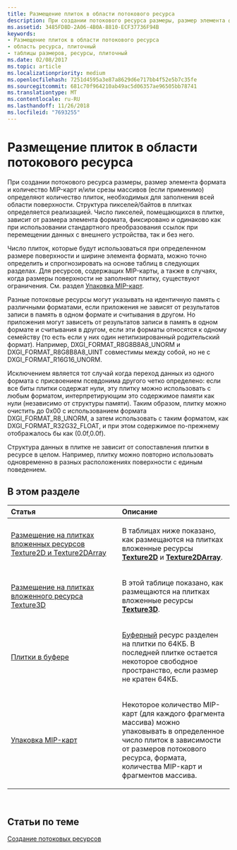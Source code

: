 ```yaml
---
title: Размещение плиток в области потокового ресурса
description: При создании потокового ресурса размеры, размер элемента формата и количество MIP-карт и/или срезы массивов (если применимо) определяют количество плиток, необходимых для заполнения всей области поверхности.
ms.assetid: 3485FD8D-2A06-4B0A-8810-ECF37736F94B
keywords:
- Размещение плиток в области потокового ресурса
- область ресурса, плиточный
- таблицы размеров, ресурсы, плиточный
ms.date: 02/08/2017
ms.topic: article
ms.localizationpriority: medium
ms.openlocfilehash: 7251d4595a3e87a8629d6e717bb4f52e5b7c35fe
ms.sourcegitcommit: 681c70f964210ab49ac5d06357ae96505bb78741
ms.translationtype: MT
ms.contentlocale: ru-RU
ms.lasthandoff: 11/26/2018
ms.locfileid: "7693255"
---
```

# <a name="how-a-streaming-resources-area-is-tiled"></a>Размещение плиток в области потокового ресурса


При создании потокового ресурса размеры, размер элемента формата и количество MIP-карт и/или срезы массивов (если применимо) определяют количество плиток, необходимых для заполнения всей области поверхности. Структура пикселей/байтов в плитках определяется реализацией. Число пикселей, помещающихся в плитке, зависит от размера элемента формата, фиксировано и одинаково как при использовании стандартного преобразования ссылок при перемещении данных с внешнего устройства, так и без него.

Число плиток, которые будут использоваться при определенном размере поверхности и ширине элемента формата, можно точно определить и спрогнозировать на основе таблиц в следующих разделах. Для ресурсов, содержащих MIP-карты, а также в случаях, когда размеры поверхности не заполняют плитку, существуют ограничения. См. раздел [Упаковка MIP-карт](mipmap-packing.md).

Разные потоковые ресурсы могут указывать на идентичную память с различными форматами, если приложения не зависят от результатов записи в память в одном формате и считывания в другом. Но приложения могут зависеть от результатов записи в память в одном формате и считывания в другом, если эти форматы относятся к одному семейству (то есть если у них один нетипизированный родительский формат). Например, DXGI\_FORMAT\_R8G8B8A8\_UNORM и DXGI\_FORMAT\_R8G8B8A8\_UINT совместимы между собой, но не с DXGI\_FORMAT\_R16G16\_UNORM.

Исключением является тот случай когда переход данных из одного формата с присвоением псевдонима другого четко определено: если все биты плитки содержат нули, эту плитку можно использовать с любым форматом, интерпретирующим это содержимое памяти как нули (независимо от структуры памяти). Таким образом, плитку можно очистить до 0x00 с использованием формата DXGI\_FORMAT\_R8\_UNORM, а затем использовать с таким форматом, как DXGI\_FORMAT\_R32G32\_FLOAT, и при этом содержимое по-прежнему отображалось бы как (0.0f,0.0f).

Структура данных в плитке не зависит от сопоставления плитки в ресурсе в целом. Например, плитку можно повторно использовать одновременно в разных расположениях поверхности с единым поведением.

## <a name="span-idin-this-sectionspanin-this-section"></a><span id="in-this-section"></span>В этом разделе


<table>
<colgroup>
<col width="50%" />
<col width="50%" />
</colgroup>
<thead>
<tr class="header">
<th align="left">Статья</th>
<th align="left">Описание</th>
</tr>
</thead>
<tbody>
<tr class="odd">
<td align="left"><p><a href="texture2d-and-texture2darray-subresource-tiling.md">Размещение на плитках вложенных ресурсов Texture2D и Texture2DArray</a></p></td>
<td align="left"><p>В таблицах ниже показано, как размещаются на плитках вложенные ресурсы <a href="https://msdn.microsoft.com/library/windows/desktop/ff471525"><strong>Texture2D</strong></a> и <a href="https://msdn.microsoft.com/library/windows/desktop/ff471526"><strong>Texture2DArray</strong></a>.</p></td>
</tr>
<tr class="even">
<td align="left"><p><a href="texture3d-subresource-tiling.md">Размещение на плитках вложенного ресурса Texture3D</a></p></td>
<td align="left"><p>В этой таблице показано, как размещаются на плитках вложенные ресурсы <a href="https://msdn.microsoft.com/library/windows/desktop/ff471562"><strong>Texture3D</strong></a>.</p></td>
</tr>
<tr class="odd">
<td align="left"><p><a href="buffer-tiling.md">Плитки в буфере</a></p></td>
<td align="left"><p><a href="introduction-to-buffers.md">Буферный</a> ресурс разделен на плитки по 64КБ. В последней плитке остается некоторое свободное пространство, если размер не кратен 64КБ.</p></td>
</tr>
<tr class="even">
<td align="left"><p><a href="mipmap-packing.md">Упаковка MIP-карт</a></p></td>
<td align="left"><p>Некоторое количество MIP-карт (для каждого фрагмента массива) можно упаковывать в определенное число плиток в зависимости от размеров потокового ресурса, формата, количества MIP-карт и фрагментов массива.</p></td>
</tr>
</tbody>
</table>

 

## <a name="span-idrelated-topicsspanrelated-topics"></a><span id="related-topics"></span>Статьи по теме


[Создание потоковых ресурсов](creating-streaming-resources.md)

 

 




